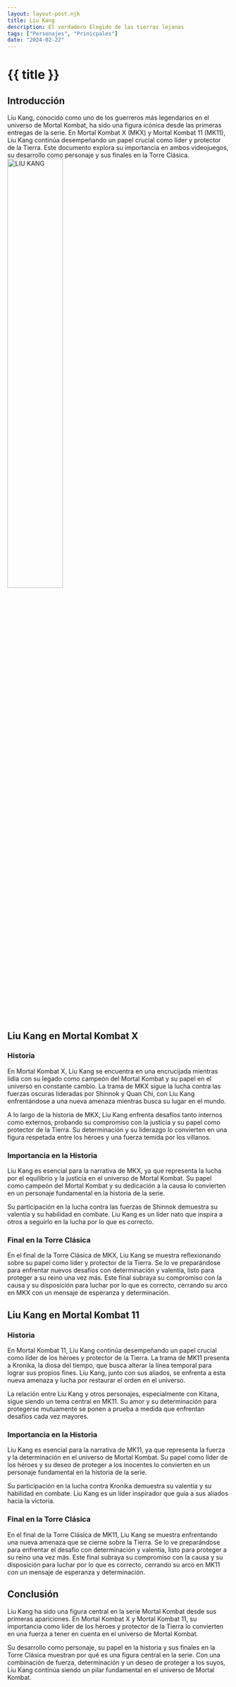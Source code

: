 ```yaml
---
layout: layout-post.njk
title: Liu Kang
description: El verdadero Elegido de las tierras lejanas
tags: ["Personajes", "Prinicpales"]
date: "2024-02-22"
---
```

# {{ title }}



## Introducción


<section class="row"> <article class="col-12 col-md-6"> Liu Kang, conocido como uno de los guerreros más legendarios en el universo de Mortal Kombat, ha sido una figura icónica desde las primeras entregas de la serie. En Mortal Kombat X (MKX) y Mortal Kombat 11 (MK11), Liu Kang continúa desempeñando un papel crucial como líder y protector de la Tierra. Este documento explora su importancia en ambos videojuegos, su desarrollo como personaje y sus finales en la Torre Clásica.
 </article>
<article class="col-12 col-md-6"> <img src="/img/Liu_Kang.webp" alt="LIU KANG " width="50%" height="auto" class="img-fluid"> </article>


## Liu Kang en Mortal Kombat X

### Historia

En Mortal Kombat X, Liu Kang se encuentra en una encrucijada mientras lidia con su legado como campeón del Mortal Kombat y su papel en el universo en constante cambio. La trama de MKX sigue la lucha contra las fuerzas oscuras lideradas por Shinnok y Quan Chi, con Liu Kang enfrentándose a una nueva amenaza mientras busca su lugar en el mundo.

A lo largo de la historia de MKX, Liu Kang enfrenta desafíos tanto internos como externos, probando su compromiso con la justicia y su papel como protector de la Tierra. Su determinación y su liderazgo lo convierten en una figura respetada entre los héroes y una fuerza temida por los villanos.

### Importancia en la Historia

Liu Kang es esencial para la narrativa de MKX, ya que representa la lucha por el equilibrio y la justicia en el universo de Mortal Kombat. Su papel como campeón del Mortal Kombat y su dedicación a la causa lo convierten en un personaje fundamental en la historia de la serie.

Su participación en la lucha contra las fuerzas de Shinnok demuestra su valentía y su habilidad en combate. Liu Kang es un líder nato que inspira a otros a seguirlo en la lucha por lo que es correcto.

### Final en la Torre Clásica

En el final de la Torre Clásica de MKX, Liu Kang se muestra reflexionando sobre su papel como líder y protector de la Tierra. Se lo ve preparándose para enfrentar nuevos desafíos con determinación y valentía, listo para proteger a su reino una vez más. Este final subraya su compromiso con la causa y su disposición para luchar por lo que es correcto, cerrando su arco en MKX con un mensaje de esperanza y determinación.

## Liu Kang en Mortal Kombat 11

### Historia

En Mortal Kombat 11, Liu Kang continúa desempeñando un papel crucial como líder de los héroes y protector de la Tierra. La trama de MK11 presenta a Kronika, la diosa del tiempo, que busca alterar la línea temporal para lograr sus propios fines. Liu Kang, junto con sus aliados, se enfrenta a esta nueva amenaza y lucha por restaurar el orden en el universo.

La relación entre Liu Kang y otros personajes, especialmente con Kitana, sigue siendo un tema central en MK11. Su amor y su determinación para protegerse mutuamente se ponen a prueba a medida que enfrentan desafíos cada vez mayores.

### Importancia en la Historia

Liu Kang es esencial para la narrativa de MK11, ya que representa la fuerza y la determinación en el universo de Mortal Kombat. Su papel como líder de los héroes y su deseo de proteger a los inocentes lo convierten en un personaje fundamental en la historia de la serie.

Su participación en la lucha contra Kronika demuestra su valentía y su habilidad en combate. Liu Kang es un líder inspirador que guía a sus aliados hacia la victoria.

### Final en la Torre Clásica

En el final de la Torre Clásica de MK11, Liu Kang se muestra enfrentando una nueva amenaza que se cierne sobre la Tierra. Se lo ve preparándose para enfrentar el desafío con determinación y valentía, listo para proteger a su reino una vez más. Este final subraya su compromiso con la causa y su disposición para luchar por lo que es correcto, cerrando su arco en MK11 con un mensaje de esperanza y determinación.

## Conclusión

Liu Kang ha sido una figura central en la serie Mortal Kombat desde sus primeras apariciones. En Mortal Kombat X y Mortal Kombat 11, su importancia como líder de los héroes y protector de la Tierra lo convierten en una fuerza a tener en cuenta en el universo de Mortal Kombat.

Su desarrollo como personaje, su papel en la historia y sus finales en la Torre Clásica muestran por qué es una figura central en la serie. Con una combinación de fuerza, determinación y un deseo de proteger a los suyos, Liu Kang continúa siendo un pilar fundamental en el universo de Mortal Kombat.